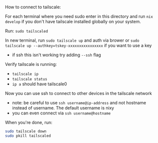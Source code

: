 
How to connect to tailscale:

For each terminal where you need sudo enter in this directory and run `nix develop` if you don't have tailscale installed globally on your system.

Run: `sudo tailscaled`

In new terminal, run `sudo tailscale up` and auth via brower or `sudo tailscale up --authkey=tskey-xxxxxxxxxxxxxxxx` if you want to use a key
- if ssh this isn't working try adding `--ssh` flag

Verify tailscale is running:
- `tailscale ip`
- `tailscale status`
- `ip a` should have tailscale0

Now you can use ssh to connect to other devices in the tailscale network
- note: be careful to use `ssh username@ip-address` and not hostname instead of username. The default username is nixy
- you can even connect via `ssh username@hostname`

When you're done, run:
```bash
sudo tailscale down
sudo pkill tailscaled
```

